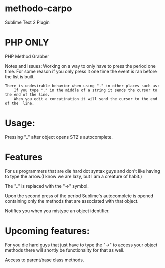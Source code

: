 methodo-carpo
=============

Sublime Text 2 Plugin

PHP ONLY
========

PHP Method Grabber

Notes and Issues:
	Working on a way to only have to press the period one time. 
	For some reason if you only press it one time the event is ran before the list is built.

	There is undesirable behavior when using "." in other places such as:
		If you type "." in the middle of a string it sends the cursor to the end of the line.
		When you edit a concatination it will send the cursor to the end of the  line.




Usage:
======
Pressing ".." after object opens ST2's autocomplete.

Features
========

For us programmers that are die hard dot syntax guys and don't like having to type the arrow.(I know we are lazy, but I am a creature of habit.)

The ".." is replaced with the "->" symbol.

Upon the second press of the period Sublime's autocomplete is opened containing only the methods that are associated with that object.

Notifies you when you mistype an object identifier. 


Upcoming features: 
==================

For you die hard guys that just have to type the "->" to access your object methods there will shortly be functionality for that as well.

Access to parent/base class methods.





